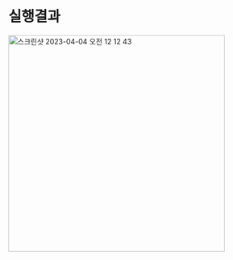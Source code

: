 # 실행결과
<img width="429" alt="스크린샷 2023-04-04 오전 12 12 43" src="https://user-images.githubusercontent.com/94155642/229553222-425178cb-ec00-4091-bd70-a141fb68ee0c.png">
